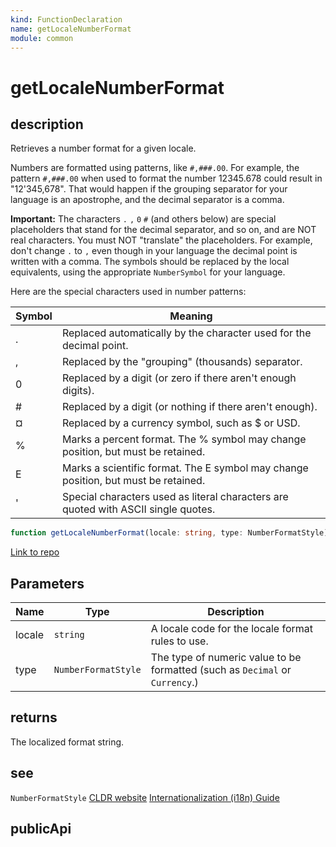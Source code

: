 ```yaml
---
kind: FunctionDeclaration
name: getLocaleNumberFormat
module: common
---
```


# getLocaleNumberFormat

## description

Retrieves a number format for a given locale.

Numbers are formatted using patterns, like `#,###.00`. For example, the pattern `#,###.00`
when used to format the number 12345.678 could result in "12'345,678". That would happen if the
grouping separator for your language is an apostrophe, and the decimal separator is a comma.

<b>Important:</b> The characters `.` `,` `0` `#` (and others below) are special placeholders
that stand for the decimal separator, and so on, and are NOT real characters.
You must NOT "translate" the placeholders. For example, don't change `.` to `,` even though in
your language the decimal point is written with a comma. The symbols should be replaced by the
local equivalents, using the appropriate `NumberSymbol` for your language.

Here are the special characters used in number patterns:

| Symbol | Meaning                                                                            |
| ------ | ---------------------------------------------------------------------------------- |
| .      | Replaced automatically by the character used for the decimal point.                |
| ,      | Replaced by the "grouping" (thousands) separator.                                  |
| 0      | Replaced by a digit (or zero if there aren't enough digits).                       |
| #      | Replaced by a digit (or nothing if there aren't enough).                           |
| ¤      | Replaced by a currency symbol, such as \$ or USD.                                  |
| %      | Marks a percent format. The % symbol may change position, but must be retained.    |
| E      | Marks a scientific format. The E symbol may change position, but must be retained. |
| '      | Special characters used as literal characters are quoted with ASCII single quotes. |

```ts
function getLocaleNumberFormat(locale: string, type: NumberFormatStyle): string;
```

[Link to repo](https://github.com/timdeschryver/angular/blob/master/packages/common/src/i18n/locale_data_api.ts#L442-L445)

## Parameters

| Name   | Type                | Description                                                                  |
| ------ | ------------------- | ---------------------------------------------------------------------------- |
| locale | `string`            | A locale code for the locale format rules to use.                            |
| type   | `NumberFormatStyle` | The type of numeric value to be formatted (such as `Decimal` or `Currency`.) |

## returns

The localized format string.

## see

`NumberFormatStyle`
[CLDR website](http://cldr.unicode.org/translation/number-patterns)
[Internationalization (i18n) Guide](https://angular.io/guide/i18n)

## publicApi
